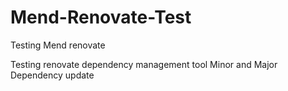 # Mend-Renovate-Test
Testing Mend renovate

Testing renovate dependency management tool
Minor and Major Dependency update


